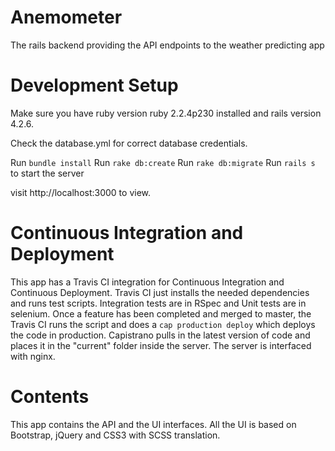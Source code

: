 # Anemometer

The rails backend providing the API endpoints to the weather predicting app

# Development Setup

Make sure you have ruby version ruby 2.2.4p230 installed and rails version 4.2.6.

Check the database.yml for correct database credentials.

Run `bundle install`
Run `rake db:create`
Run `rake db:migrate`
Run `rails s` to start the server

visit http://localhost:3000 to view.

# Continuous Integration and Deployment

This app has a Travis CI integration for Continuous Integration and Continuous Deployment. Travis CI just installs the needed dependencies and runs test scripts. Integration tests are in RSpec and Unit tests are in selenium. Once a feature has been completed and merged to master, the Travis CI runs the script and does a `cap production deploy` which deploys the code in production. Capistrano pulls in the latest version of code and places it in the "current" folder inside the server. The server is interfaced with nginx.

# Contents

This app contains the API and the UI interfaces. All the UI is based on Bootstrap, jQuery and CSS3 with SCSS translation.